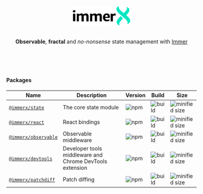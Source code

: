 <div align="center">
  <img alt="logo" src="logos/core.svg" width="30%">
</div>
<br/>
<div align="center">
  <p><strong>Observable</strong>, <strong>fractal</strong> and <em>no-nonsense</em> state management with <a href="https://github.com/immerjs/immer">Immer</a></p>
</div>

<br/>
<br/>
<br/>



#### Packages

| Name | Description | Version | Build | Size |
|------|---------|-------------|-------|------|
| [`@immerx/state`](https://github.com/monojack/immerx-state) | The core state module | ![npm](https://img.shields.io/npm/v/@immerx/state.svg?maxAge=86400) | ![build](https://img.shields.io/github/workflow/status/monojack/immerx-state/Publish) | ![minified size](https://img.shields.io/bundlephobia/min/@immerx/state) |
| [`@immerx/react`](https://github.com/monojack/immerx-react) | React bindings | ![npm](https://img.shields.io/npm/v/@immerx/react.svg?maxAge=86400) | ![build](https://img.shields.io/github/workflow/status/monojack/immerx-react/Publish) |![minified size](https://img.shields.io/bundlephobia/min/@immerx/react) |
| [`@immerx/observable`](https://github.com/monojack/immerx-observable) | Observable middleware | ![npm](https://img.shields.io/npm/v/@immerx/observable.svg?maxAge=86400) | ![build](https://img.shields.io/github/workflow/status/monojack/immerx-observable/Publish) | ![minified size](https://img.shields.io/bundlephobia/min/@immerx/observable)
| [`@immerx/devtools`](https://github.com/monojack/immerx-devtools) | Developer tools middleware and Chrome DevTools extension | ![npm](https://img.shields.io/npm/v/@immerx/devtools.svg?maxAge=86400) | ![build](https://img.shields.io/github/workflow/status/monojack/immerx-devtools/Publish) | ![minified size](https://img.shields.io/bundlephobia/min/@immerx/devtools)
| [`@immerx/patchdiff`](https://github.com/monojack/immerx-patchdiff) | Patch diffing | ![npm](https://img.shields.io/npm/v/@immerx/patchdiff.svg?maxAge=86400) | ![build](https://img.shields.io/github/workflow/status/monojack/immerx-patchdiff/Publish) | ![minified size](https://img.shields.io/bundlephobia/min/@immerx/patchdiff)


<br/>